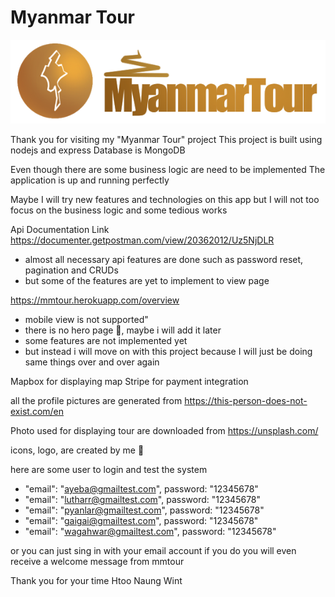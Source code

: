 # Myanmar Tour

![](static/img/logo-long-text-white-highlight.png)

Thank you for visiting my "Myanmar Tour" project
This project is built using nodejs and express
Database is MongoDB

Even though there are some business logic are need to be implemented
The application is up and running perfectly

Maybe I will try new features and technologies on this app
but I will not too focus on the business logic and some tedious works

Api Documentation Link
https://documenter.getpostman.com/view/20362012/Uz5NjDLR

- almost all necessary api features are done such as password reset, pagination and CRUDs
- but some of the features are yet to implement to view page

https://mmtour.herokuapp.com/overview

- mobile view is not supported"
- there is no hero page 🫤, maybe i will add it later
- some features are not implemented yet
- but instead i will move on with this project because I will just be doing same things over and over again

Mapbox for displaying map
Stripe for payment integration

all the profile pictures are generated from
https://this-person-does-not-exist.com/en

Photo used for displaying tour are downloaded from
https://unsplash.com/

icons, logo, are created by me 🥸

here are some user to login and test the system

- "email": "ayeba@gmailtest.com", password: "12345678"
- "email": "lutharr@gmailtest.com", password: "12345678"
- "email": "pyanlar@gmailtest.com", password: "12345678"
- "email": "gaigai@gmailtest.com", password: "12345678"
- "email": "wagahwar@gmailtest.com", password: "12345678"

or you can just sing in with your email account
if you do you will even receive a welcome message from mmtour

Thank you for your time
Htoo Naung Wint
